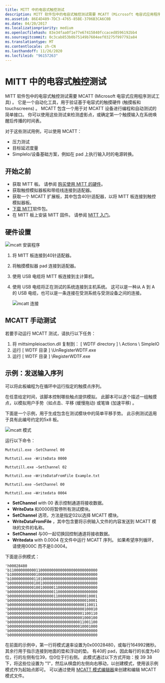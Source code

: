 ```yaml
---
title: MITT 中的电容式触控测试
description: MITT 软件包中的电容式触控测试需要 MCATT (Microsoft 电容式应用程序测试工具) 。
ms.assetid: 86E4D489-7DC3-4765-85BE-3706B3CA6C0B
ms.date: 04/20/2017
ms.localizationpriority: medium
ms.openlocfilehash: 83e34faa0f1e77e67415840fccaced8596192bb4
ms.sourcegitcommit: 0c3cab853b0b75149b7604eef03275f997792a84
ms.translationtype: MT
ms.contentlocale: zh-CN
ms.lasthandoff: 11/26/2020
ms.locfileid: "96157263"
---
```

# <a name="capacitive-touch-tests-in-mitt"></a>MITT 中的电容式触控测试

MITT 软件包中的电容式触控测试需要 MCATT (Microsoft 电容式应用程序测试工具) 。 它是一个自动化工具，用于验证基于电容式的触摸硬件 (触摸板和 touchscreens) 。 MCATT 包含一个用于对 MCATT 设备进行编程和自动测试的简单接口。 你可以使用这些测试来检测虚影点，或确定第一个触摸输入在系统唤醒后传播的时间表。

对于这些测试用例，可以使用 MCATT：

- 压力测试
- 目标延迟度量
- SimpleIo/设备基础方案，例如在 pad 上执行输入时的电源转换。

## <a name="before-you-begin"></a>开始之前

- 获取 MITT 板。 请参阅 [购买使用 MITT 的硬件](./multi-interface-test-tool--mitt--.md)。
- 获取触控模拟器板和带缆线连接到适配器。
- 获取一个 MCATT 扩展板，其中包含40针适配器，以将 MITT 板连接到触控模拟器板。
- [下载 MITT](/previous-versions/dn919810(v=vs.85))软件包。
- 在 MITT 板上安装 MITT 固件。 请参阅 [MITT 入门](./get-started-with-mitt---.md)。

## <a name="hardware-setup"></a>硬件设置

![mcatt 安装程序](images/mcatt-hardware-setup.png)

1. 将 MITT 板连接到40针适配器。
2. 将触摸模拟器 pad 连接到适配器。
3. 使用 USB 电缆将 MITT 板连接到主计算机。
4. 使用 USB 电缆将正在测试的系统连接到主机系统。 这可以是一种从 A 到 A 的 USB 电缆，也可以是一条连接在受测系统与受测设备之间的连接。

    ![mcatt 连接](images/mcatt-setup.png)

## <a name="mcatt-manual-tests"></a>MCATT 手动测试

若要手动运行 MCATT 测试，请执行以下任务：

1. 将 mittsimpleioaction.dll 复制到： \[ WDTF directory \] \\ Actions \\ SimpleIO
2. 运行 \[ WDTF 目录 \] \\UnRegisterWDTF.exe
3. 运行 \[ WDTF 目录 \] \\RegisterWDTF.exe

## <a name="example-sending-input-sequence"></a>示例：发送输入序列

可以将此板编程为在循环中运行指定的触摸点序列。

在任意给定时间，该脚本控制哪些触点提供模拟。 此脚本可以逐个描述一组触摸点，以模拟用户手势（如点击、平移 (缓慢拖动) 或笔锋 (加速平移) 。

下面是一个示例，用于生成包含在测试模块中的简单平移手势。 此示例测试适用于具有此编号约定的5x8 板。

![mcatt 模式](images/mcatt-pattern.png)

运行以下命令：

`Muttutil.exe -SetChannel 00`

`Muttutil.exe -WriteData 0000`

`Muttutill.exe –SetChannel 02`

`Muttutil.exe –WriteDataFromFile Example.txt`

`Muttutil.exe –SetChannel 00`

`Muttutil.exe –Writedata 0004`

- **SetChannel** with 00 表示控制通道将接收数据。
- **WriteData** 和0000将暂停所有测试模块。
- **SetChannel** 选项，方法是指定02以选择 MCATT 模块。
- **WriteDataFromFile** ，其中包含要将示例输入文件的内容发送到 MCATT 模块的文件的名称。
- **SetChannel** 与00一起切换回控制通道将接收数据。
- **Writedata** with 0.0004 在文件中运行 MCATT 序列。 如果希望序列循环，请使用000C 而不是0.0004。

下面是示例模式：

``` syntax
'h00028480
'b1100000000001100000000000000000000000000
'b1000000000001000000000000000000000000000
'b1000000000011010000000000000000000000000
'b0000000000010010000000000000000000000000
'b0000000000010010000011000000000000000000
'b0000000000000000000011000000000000000000
'b0000000000000000000011000000000000010001
'b0000000000000000000000000000000000010001
'b0000000000000000000000000000000000110011
'b0000000000000000000000000000000000100010
'b0000000000000000000000000000000001100110
'b0000000000000000000000000000000001000100
'b0000000000000000000000000000000011001100
'b0000000000000000000000000000000010001000
'b0000000000000000000000000000000000000000
'b0000000000000000000000000000000000000000
```

在前面的示例中，第一行将模式速率设置为0x00028480，或每行164992微秒。 其余行用于指示连接到地面的垫和浮动的垫。 有40的 pad，因此每行的长度为40位，行的左侧有位39，位0位于行右侧。 此模式通过以下方式开始：按 39 38 下，将这些位设置为 "1"，然后从棋盘的左侧向右移动，以创建模式，使用该示例模式作为起始点即可。 可以通过使用 [MCATT 模式编辑器](/previous-versions/dn919809(v=vs.85))来创建和编辑 MCATT 模式文件。

